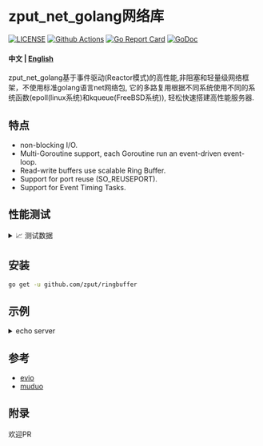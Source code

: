 # zput_net_golang网络库

[![LICENSE](https://img.shields.io/badge/LICENSE-MIT-blue)](https://github.com/zput/zput_net_golang/blob/master/LICENSE)
[![Github Actions](https://github.com/zput/zput_net_golang/workflows/CI/badge.svg)](https://github.com/zput/zput_net_golang/actions)
[![Go Report Card](https://goreportcard.com/badge/github.com/zput/zput_net_golang)](https://goreportcard.com/report/github.com/zput/zput_net_golang)
[![GoDoc](https://godoc.org/github.com/zput/zput_net_golang?status.svg)](https://godoc.org/github.com/zput/zput_net_golang)

#### 中文 | [English](README.md)

zput_net_golang基于事件驱动(Reactor模式)的高性能,非阻塞和轻量级网络框架，不使用标准golang语言net网络包, 它的多路复用根据不同系统使用不同的系统函数(epoll(linux系统)和kqueue(FreeBSD系统)), 轻松快速搭建高性能服务器.
    
    
## 特点

- non-blocking I/O.
- Multi-Goroutine support, each Goroutine run an event-driven event-loop.
- Read-write buffers use scalable Ring Buffer.
- Support for port reuse (SO_REUSEPORT).
- Support for Event Timing Tasks.

## 性能测试

<details>
  <summary> 📈 测试数据 </summary>

> 测试电脑 Mac 

### 读写测试

```golang

```

</details>

## 安装

```bash
go get -u github.com/zput/ringbuffer
```

## 示例

<details>
  <summary> echo server</summary>

```go
package main

import (
	"flag"
	"github.com/zput/ringbuffer"
	"github.com/zput/zput_net_golang/net/event_loop"
	"github.com/zput/zput_net_golang/net/log"
	"github.com/zput/zput_net_golang/net/protocol"
	"github.com/zput/zput_net_golang/net/tcpconnect"
	"github.com/zput/zput_net_golang/net/tcpserver"
	"net/http"
	_ "net/http/pprof"
	"strconv"
	"sync/atomic"
	"time"
)

type Echo struct {
	tcpserver.HandleEventImpl
	connectTimes int64
}

func (this *Echo) GetConnectTimes() int64 {
	return this.connectTimes
}

func (this *Echo) ConnectCallback(c *tcpconnect.Connect) {
	atomic.AddInt64(&this.connectTimes, 1)
	this.HandleEventImpl.ConnectCallback(c)
}
func (this *Echo) MessageCallback(c *tcpconnect.Connect, buffer *ringbuffer.RingBuffer) {
	first, end := buffer.PeekAll()
	buffer.RetrieveAll()
	out := append(first, end...)
	c.Write(out)
}

func (this *Echo) OnClose(c *tcpconnect.Connect) {
	atomic.AddInt64(&this.connectTimes, -1)
	this.HandleEventImpl.ConnectCloseCallback(c)
}

func main() {
	go func() {
		if err := http.ListenAndServe(":6060", nil); err != nil {
			panic(err)
		}
	}()

	handler := new(Echo)
	var port int
	var loops int

	flag.IntVar(&port, "port", 58810, "server port")
	flag.IntVar(&loops, "loops", -1, "num loops")
	flag.Parse()

	log.Info("server begin")
	mainLoopPtr, err := event_loop.New()
	if err != nil {
		log.Error(err)
	}
	log.Info("created event_loop successful")

	s, err := tcpserver.New(handler, mainLoopPtr,
		protocol.Network("tcp"),
		protocol.Address(":"+strconv.Itoa(port)),
		protocol.NumLoops(loops))
	if err != nil {
		panic(err)
	}

	log.Info("created tcpserver successful")

	s.RunEvery(time.Second*2, func() {
		log.Info("connections :", handler.connectTimes)
	})

	s.Start()
	log.Info("server end")
}
```

</details>


## 参考

- [evio](https://github.com/tidwall/evio)
- [muduo](https://github.com/chenshuo/muduo)

## 附录

欢迎PR
